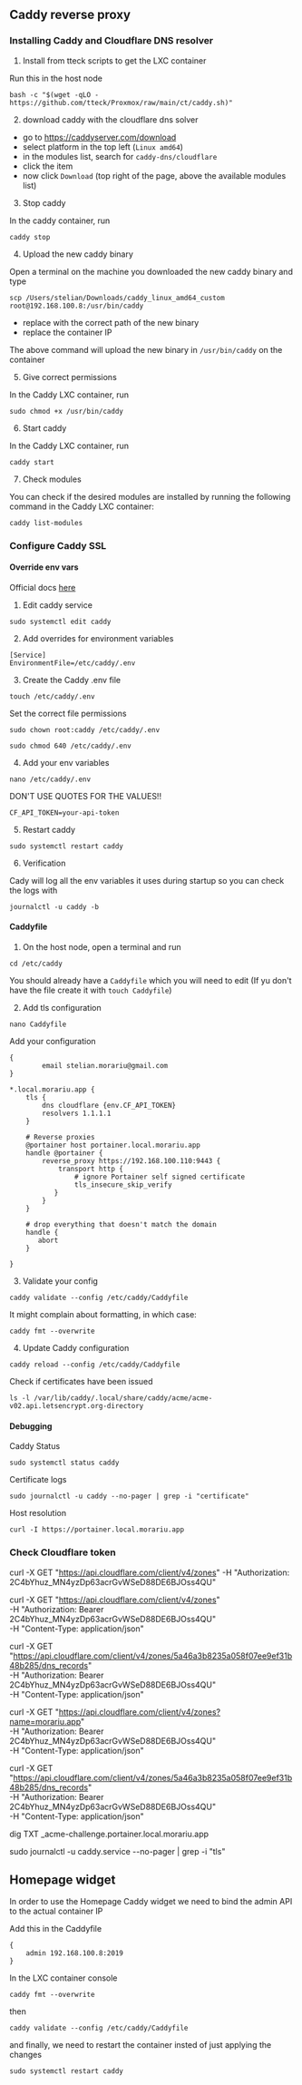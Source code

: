 ## Caddy reverse proxy

### Installing Caddy and Cloudflare DNS resolver

1. Install from tteck scripts to get the LXC container

Run this in the host node

```
bash -c "$(wget -qLO - https://github.com/tteck/Proxmox/raw/main/ct/caddy.sh)"
```

2. download caddy with the cloudflare dns solver

 - go to https://caddyserver.com/download
 - select platform in the top left (`Linux amd64`)
 - in the modules list, search for `caddy-dns/cloudflare`
 - click the item
 - now click `Download` (top right of the page, above the available modules list)

3.  Stop caddy

In the caddy container, run

```
caddy stop
```


4. Upload the new caddy binary

Open a terminal on the machine you downloaded the new caddy binary and type

```
scp /Users/stelian/Downloads/caddy_linux_amd64_custom  root@192.168.100.8:/usr/bin/caddy
```

- replace with the correct path of the new binary
- replace the container IP

The above command will upload the new binary in `/usr/bin/caddy` on the container

5. Give correct permissions

In the Caddy LXC container, run 

```
sudo chmod +x /usr/bin/caddy
```

6.  Start caddy

In the Caddy LXC container, run 

```
caddy start
```

7. Check modules

You can check if the desired modules are installed by running the following command in the Caddy LXC container:

```
caddy list-modules
```

### Configure Caddy SSL 



#### Override env vars

Official docs [here](https://caddyserver.com/docs/running#overrides)

1. Edit caddy service 
```
sudo systemctl edit caddy
```

2. Add overrides for environment variables
```
[Service]
EnvironmentFile=/etc/caddy/.env
```

3. Create the Caddy .env file 
```
touch /etc/caddy/.env
```

Set the correct file permissions
```
sudo chown root:caddy /etc/caddy/.env
```

```
sudo chmod 640 /etc/caddy/.env
```

4. Add your env variables

```
nano /etc/caddy/.env
```

DON'T USE QUOTES FOR THE VALUES!!
```
CF_API_TOKEN=your-api-token
```

5. Restart caddy

```
sudo systemctl restart caddy
```

6. Verification

Cady will log all the env variables it uses during startup so you can check the logs with

```
journalctl -u caddy -b
```


#### Caddyfile

1. On the host node, open a terminal and run

```
cd /etc/caddy
```

You should already have a `Caddyfile` which you will need to edit
(If yu don't have the file create it with `touch Caddyfile`)

2. Add tls configuration

```
nano Caddyfile
```

Add your configuration

```
{
        email stelian.morariu@gmail.com
}

*.local.morariu.app {
    tls {
        dns cloudflare {env.CF_API_TOKEN}
        resolvers 1.1.1.1
    }

    # Reverse proxies
    @portainer host portainer.local.morariu.app
    handle @portainer {
        reverse_proxy https://192.168.100.110:9443 {
            transport http {
                # ignore Portainer self signed certificate
                tls_insecure_skip_verify
           }
        }
    }

    # drop everything that doesn't match the domain
    handle {
       abort
    }
    
}
```



3. Validate your config

```
caddy validate --config /etc/caddy/Caddyfile
```

It might complain about formatting, in which case:

```
caddy fmt --overwrite
```


4. Update Caddy configuration

```
caddy reload --config /etc/caddy/Caddyfile
```

Check if certificates have been issued
```
ls -l /var/lib/caddy/.local/share/caddy/acme/acme-v02.api.letsencrypt.org-directory
```

#### Debugging

Caddy Status

```
sudo systemctl status caddy
```

Certificate logs
```
sudo journalctl -u caddy --no-pager | grep -i "certificate"
```

Host resolution
```
curl -I https://portainer.local.morariu.app
```


### Check Cloudflare token

curl -X GET "https://api.cloudflare.com/client/v4/zones" -H "Authorization: 2C4bYhuz_MN4yzDp63acrGvWSeD88DE6BJOss4QU"

curl -X GET "https://api.cloudflare.com/client/v4/zones" \
     -H "Authorization: Bearer 2C4bYhuz_MN4yzDp63acrGvWSeD88DE6BJOss4QU" \
     -H "Content-Type: application/json"


curl -X GET "https://api.cloudflare.com/client/v4/zones/5a46a3b8235a058f07ee9ef31b48b285/dns_records" \
     -H "Authorization: Bearer 2C4bYhuz_MN4yzDp63acrGvWSeD88DE6BJOss4QU" \
     -H "Content-Type: application/json"

curl -X GET "https://api.cloudflare.com/client/v4/zones?name=morariu.app" \
  -H "Authorization: Bearer 2C4bYhuz_MN4yzDp63acrGvWSeD88DE6BJOss4QU" \
  -H "Content-Type: application/json"


curl -X GET "https://api.cloudflare.com/client/v4/zones/5a46a3b8235a058f07ee9ef31b48b285/dns_records" \
  -H "Authorization: Bearer 2C4bYhuz_MN4yzDp63acrGvWSeD88DE6BJOss4QU" \
  -H "Content-Type: application/json"


dig TXT _acme-challenge.portainer.local.morariu.app

sudo journalctl -u caddy.service --no-pager | grep -i "tls"

## Homepage widget

In order to use the Homepage Caddy widget we need to bind the admin API to the actual container IP

Add this in the Caddyfile

```
{
    admin 192.168.100.8:2019
}
```

In the LXC container console
```
caddy fmt --overwrite
```
 then 

 ```
caddy validate --config /etc/caddy/Caddyfile
```

and finally, we need to restart the container insted of just applying the changes

```
sudo systemctl restart caddy
```


